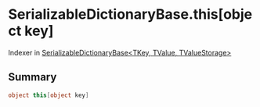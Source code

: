# SerializableDictionaryBase.this[object key]

Indexer in [SerializableDictionaryBase\<TKey, TValue, TValueStorage\>](/docs/api/csharp/yarn.unity.serializabledictionarybase-2.md)

## Summary



```csharp
object this[object key]
```

